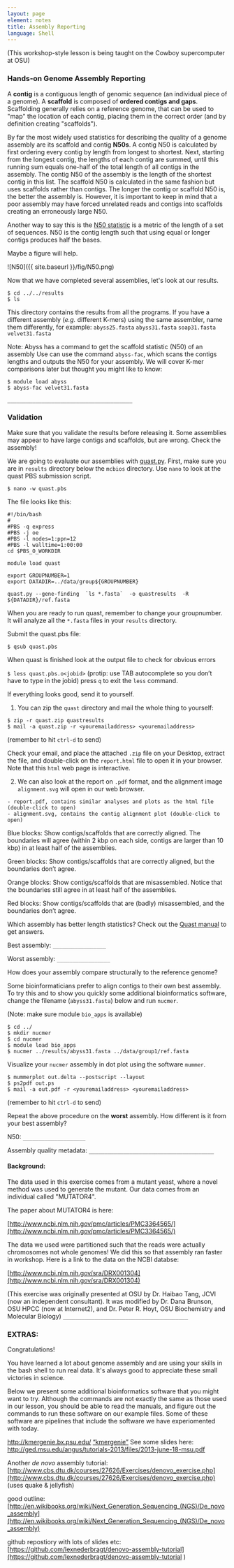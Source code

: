 ```yaml
---
layout: page
element: notes
title: Assembly Reporting
language: Shell
---
```

(This workshop-style lesson is being taught on the Cowboy supercomputer at OSU)

### Hands-on Genome Assembly Reporting

A **contig** is a contiguous length of genomic sequence (an individual piece of a genome). A **scaffold** is composed of **ordered contigs and gaps**. Scaffolding generally relies on a reference genome, that can be used to "map" the location of each contig, placing them in the correct order (and by definition creating "scaffolds"). 

By far the most widely used statistics for describing the quality of a genome assembly are its scaffold and contig **N50s**. A contig N50 is calculated by first ordering every contig by length from longest to shortest. Next, starting from the longest contig, the lengths of each contig are summed, until this running sum equals one-half of the total length of all contigs in the assembly. The contig N50 of the assembly is the length of the shortest contig in this list. The scaffold N50 is calculated in the same fashion but uses scaffolds rather than contigs. The longer the contig or scaffold N50 is, the better the assembly is. However, it is important to keep in mind that a poor assembly may have forced unrelated reads and contigs into scaffolds creating an erroneously large N50.

Another way to say this is the [N50 statistic](http://en.wikipedia.org/wiki/N50_statistic) is a metric of the length of a set of sequences. N50 is the contig length such that using equal or longer contigs produces half the bases.

Maybe a figure will help. 
 
![N50]({{ site.baseurl }}/fig/N50.png)

Now that we have completed several assemblies, let's look at our results. 
~~~
$ cd ../../results
$ ls
~~~
This directory contains the results from all the programs. If you have a different assembly (*e.g.* different K-mers) using the same assembler, name them differently, for example: `abyss25.fasta`   `abyss31.fasta`  `soap31.fasta`  `velvet31.fasta`

Note: Abyss has a command to get the scaffold statistic (N50) of an assembly
Use can use the command `abyss-fac`, which scans the contigs lengths and outputs the N50 for your assembly. We will cover K-mer comparisons later but thought you might like to know:
~~~ 
$ module load abyss
$ abyss-fac velvet31.fasta
~~~
`________________________________________`

### Validation

Make sure that you validate the results before releasing it. Some assemblies may appear to have large contigs and scaffolds, but are wrong. Check the assembly!

We are going to evaluate our assemblies with [quast.py](https://github.com/ablab/quast).
First, make sure you are in `results` directory below the `mcbios` directory. Use
`nano` to look at the quast PBS submission script.

`$ nano -w quast.pbs`

The file looks like this:
~~~
#!/bin/bash
#
#PBS -q express
#PBS -j oe
#PBS -l nodes=1:ppn=12
#PBS -l walltime=1:00:00
cd $PBS_O_WORKDIR

module load quast

export GROUPNUMBER=1
export DATADIR=../data/group${GROUPNUMBER}

quast.py --gene-finding  `ls *.fasta`  -o quastresults  -R ${DATADIR}/ref.fasta
~~~

When you are ready to run quast, remember to change your groupnumber.  It will analyze all the `*.fasta` files in your `results` directory.

Submit the quast.pbs file:

`$ qsub quast.pbs`

When quast is finished look at the output file to check for obvious errors

`$ less quast.pbs.o<jobid>`  (protip: use TAB autocomplete so you don’t have to type in the jobid)
press `q` to exit the `less` command. 

If everything looks good, send it to yourself.
  
1) You can zip the `quast` directory and mail the whole thing to yourself:
~~~
$ zip -r quast.zip quastresults
$ mail -a quast.zip -r <youremailaddress> <youremailaddress>
~~~
(remember to hit `ctrl-d` to send)

Check your email, and place the attached `.zip` file on your Desktop, extract the file, and double-click on the `report.html` file to open it in your browser.  Note that this `html` web page is interactive.

2) We can also look at the report on `.pdf` format, and the alignment image `alignment.svg` will open in our web browser.

~~~
- report.pdf, contains similar analyses and plots as the html file (double-click to open)
- alignment.svg, contains the contig alignment plot (double-click to open)
~~~

Blue blocks: Show contigs/scaffolds that are correctly aligned. The boundaries will agree (within 2 kbp on each side, contigs are larger than 10 kbp) in at least half of the assemblies.

Green blocks: Show contigs/scaffolds that are correctly aligned, but the boundaries don’t agree. 

Orange blocks: Show contigs/scaffolds that are misassembled. Notice that the boundaries still agree in at least half of the assemblies.

Red blocks: Show contigs/scaffolds that are (badly) misassembled, and the boundaries don’t agree. 

Which assembly has better length statistics? 
Check out the [Quast manual](https://github.com/ablab/quast) to get answers.

Best assembly: `_________________`

Worst assembly: `_________________`

How does your assembly compare structurally to the reference genome? 

Some bioinformaticians prefer to align contigs to their own best assembly. To try this
and to show you quickly some additional bioinformatics software, change the filename (`abyss31.fasta`) below and run `nucmer`.

(Note: make sure module `bio_apps` is available)
~~~
$ cd ../
$ mkdir nucmer
$ cd nucmer
$ module load bio_apps
$ nucmer ../results/abyss31.fasta ../data/group1/ref.fasta
~~~
Visualize your `nucmer` assembly in dot plot using the software `mummer`.
~~~
$ mummerplot out.delta --postscript --layout
$ ps2pdf out.ps
$ mail -a out.pdf -r <youremailaddress> <youremailaddress>
~~~
(remember to hit `ctrl-d` to send)


Repeat the above procedure on the **worst** assembly.  How different is it from your best assembly? 

N50: `____________________`

Assembly quality metadata: `________________________________________`

#### Background:

The data used in this exercise comes from a mutant yeast, where a novel method was used to generate the mutant. Our data comes from an individual called "MUTATOR4".

The paper about MUTATOR4 is here:

[http://www.ncbi.nlm.nih.gov/pmc/articles/PMC3364565/](http://www.ncbi.nlm.nih.gov/pmc/articles/PMC3364565/)

The data we used were partitioned such that the reads were actually chromosomes not whole genomes!
We did this so that assembly ran faster in workshop. Here is a link to the data on the NCBI databse:

[http://www.ncbi.nlm.nih.gov/sra/DRX001304](http://www.ncbi.nlm.nih.gov/sra/DRX001304)

(This exercise was originally presented at OSU by Dr. Haibao Tang, JCVI (now an independent consultant). It was modified by Dr. Dana Brunson, OSU HPCC (now at Internet2), and Dr. Peter R. Hoyt, OSU Biochemistry and Molecular Biology)
`________________________________________`

### EXTRAS:

Congratulations! 

You have learned a lot about genome assembly and are using your skills in the bash shell
to run real data. It's always good to appreciate these small victories in science.

Below we present some additional bioinformatics software that you might want to try. 
Although the commands are not exactly the same as those used in our lesson,
you should be able to read the manuals, and figure out the commands to run these
software on our example files. Some of these software are pipelines that 
include the software we have experiomented with today. 

http://kmergenie.bx.psu.edu/  [“kmergenie”](http://kmergenie.bx.psu.edu/)
See some slides here: http://ged.msu.edu/angus/tutorials-2013/files/2013-june-18-msu.pdf

Another *de novo* assembly tutorial: [http://www.cbs.dtu.dk/courses/27626/Exercises/denovo_exercise.php](http://www.cbs.dtu.dk/courses/27626/Exercises/denovo_exercise.php)
(uses quake & jellyfish)

good outline: [http://en.wikibooks.org/wiki/Next_Generation_Sequencing_(NGS)/De_novo_assembly](http://en.wikibooks.org/wiki/Next_Generation_Sequencing_(NGS)/De_novo_assembly)

github repostiory with lots of slides etc: [https://github.com/lexnederbragt/denovo-assembly-tutorial](https://github.com/lexnederbragt/denovo-assembly-tutorial
)
